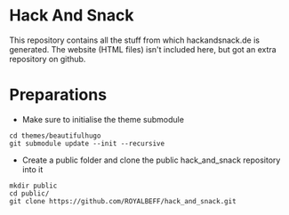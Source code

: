 # Hack And Snack
This repository contains all the stuff from which hackandsnack.de is generated. The website (HTML files) isn't included here, but got an extra repository on github.

# Preparations
- Make sure to initialise the theme submodule

```
cd themes/beautifulhugo
git submodule update --init --recursive
```
- Create a public folder and clone the public hack_and_snack repository into it

```
mkdir public
cd public/
git clone https://github.com/ROYALBEFF/hack_and_snack.git
```

